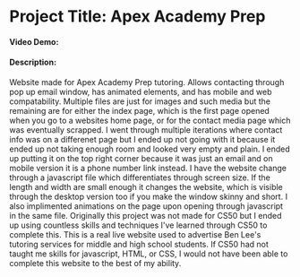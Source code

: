 # Project Title: Apex Academy Prep
#### Video Demo:  <URL HERE>
#### Description:
  Website made for Apex Academy Prep tutoring. Allows contacting through pop up email window, has animated elements, and has mobile and web compatability. Multiple files are just for images and such media but the remaining are for either the index page, which is the first page opened when you go to a websites home page, or for the contact media page which was eventually scrapped. I went through multiple iterations where contact info was on a differenet page but I ended up not going with it because it ended up not taking enough room and looked very empty and plain. 
  I ended up putting it on the top right corner because it was just an email and on mobile version it is a phone number link instead. I have the website change through a javascript file which differentiates through screen size. If the length and width are small enough it changes the website, which is visible through the desktop version too if you make the window skinny and short. I also implimented animations on the page upon opening through javascript in the same file.
  Originally this project was not made for CS50 but I ended up using countless skills and techniques I've learned through CS50 to complete this. This is a real live website used to advertise Ben Lee's tutoring services for middle and high school students. If CS50 had not taught me skills for javascript, HTML, or CSS, I would not have been able to complete this website to the best of my ability.
